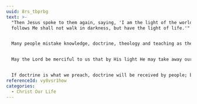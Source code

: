 ```yaml
---
uuid: 8rs_tbprbg
text: >-
  "Then Jesus spoke to them again, saying, 'I am the light of the world. He who
  follows Me shall not walk in darkness, but have the light of life.'" John 8:12


  Many people mistake knowledge, doctrine, theology and teaching as the light of life. The real light is not mere knowledge. It is none other than the Lord Himself.


  May the Lord be merciful to us that by His light He may take away our self-reliance, so that we no longer dare to trust in our own knowledge and judgment. Oh that we may come to Him saying, "Lord, You are the light. In seeing You, I now realize that what I have seen in the past have been but things".


  If doctrine is what we preach, doctrine will be received by people; but this is a dead object, not the light of life. If the light of life is what we dispense, it will not only enlighten people's life, it will also be shone through them.
referenceId: vy8vsr1how
categories:
  - Christ Our Life
---
```

